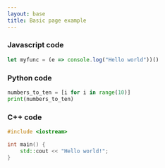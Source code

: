 ```yaml
---
layout: base
title: Basic page example
---
```



### Javascript code

```javascript
let myfunc = (e => console.log("Hello world"))()
```


### Python code

```python
numbers_to_ten = [i for i in range(10)]
print(numbers_to_ten)
```

### C++ code

```cpp
#include <iostream>

int main() {
    std::cout << "Hello world!";
}
```